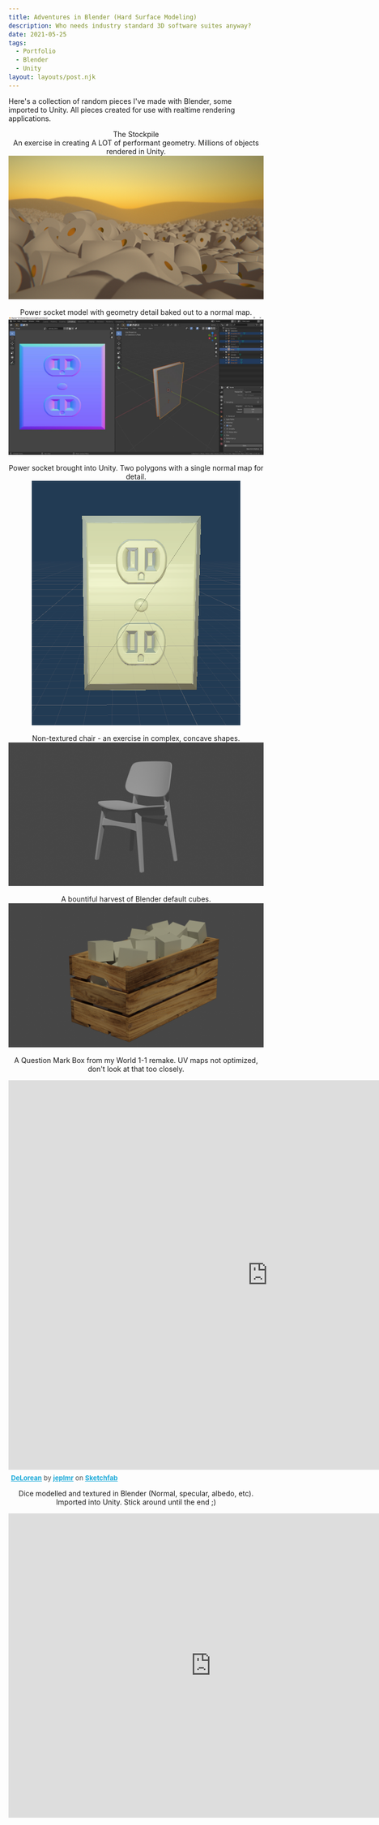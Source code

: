 ```yaml
---
title: Adventures in Blender (Hard Surface Modeling)
description: Who needs industry standard 3D software suites anyway? 
date: 2021-05-25
tags:
  - Portfolio
  - Blender
  - Unity
layout: layouts/post.njk
---
```


<p>Here's a collection of random pieces I've made with Blender, some imported to Unity. All pieces created for use with realtime rendering applications.</p>

<p style="text-align: center">The Stockpile<br>An exercise in creating A LOT of performant geometry. Millions of objects rendered in Unity.<br><img src="/img/tp_shortage_lowres.png"></p>
<p style="text-align: center">Power socket model with geometry detail baked out to a normal map.<br><img src="/img/socket normals.png"></p>
<p style="text-align: center">Power socket brought into Unity. Two polygons with a single normal map for detail.<br><img src="/img/socket unity.png"></p>
<p style="text-align: center">Non-textured chair - an exercise in complex, concave shapes.<br><img src="/img/chair.png"></p>
<p style="text-align: center">A bountiful harvest of Blender default cubes.<br><img src="/img/render.png"></p>


<p style="text-align: center">A Question Mark Box from my World 1-1 remake. UV maps not optimized, don't look at that too closely.</p>
<div class="sketchfab-embed-wrapper">
    <iframe title="A 3D model" width="1024" height="768" src="https://sketchfab.com/models/5fa7e9d6c00046e3ab140d2e338a0e42/embed" frameborder="0" allow="autoplay; fullscreen; vr" mozallowfullscreen="true" webkitallowfullscreen="true"></iframe>
    <p style="font-size: 13px; font-weight: normal; margin: 5px; color: #4A4A4A;">
        <a href="https://sketchfab.com/3d-models/delorean-873d009b36a84b06a5e2612c8ecafa9d?utm_medium=embed&utm_source=website&utm_campaign=share-popup" target="_blank" style="font-weight: bold; color: #1CAAD9;">DeLorean</a>
        by <a href="https://sketchfab.com/jeplmr?utm_medium=embed&utm_source=website&utm_campaign=share-popup" target="_blank" style="font-weight: bold; color: #1CAAD9;">jeplmr</a>
        on <a href="https://sketchfab.com?utm_medium=embed&utm_source=website&utm_campaign=share-popup" target="_blank" style="font-weight: bold; color: #1CAAD9;">Sketchfab</a>
    </p>
</div>

<p style="text-align: center">Dice modelled and textured in Blender (Normal, specular, albedo, etc). Imported into Unity. Stick around until the end ;)</p>
<div class="container">
<p style="text-align: center"><iframe width="800" height="600" src="https://www.youtube.com/embed/jb2SsVTwW3E" frameborder="0" allow="accelerometer; autoplay; clipboard-write; encrypted-media; gyroscope; picture-in-picture" allowfullscreen class="video"></iframe></p></div>